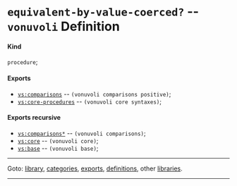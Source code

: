 

<a id='definition__vonuvoli__equivalent-by-value-coerced_3f'></a>

# `equivalent-by-value-coerced?` -- `vonuvoli` Definition


<a id='definition__vonuvoli__equivalent-by-value-coerced_3f__kind'></a>

#### Kind

`procedure`;


<a id='definition__vonuvoli__equivalent-by-value-coerced_3f__exports'></a>

#### Exports

 * [`vs:comparisons`](../../vonuvoli/exports/vs_3a_comparisons.md#export__vonuvoli__vs_3a_comparisons) -- `(vonuvoli comparisons positive)`;
 * [`vs:core-procedures`](../../vonuvoli/exports/vs_3a_core-procedures.md#export__vonuvoli__vs_3a_core-procedures) -- `(vonuvoli core syntaxes)`;


<a id='definition__vonuvoli__equivalent-by-value-coerced_3f__exports-recursive'></a>

#### Exports recursive

 * [`vs:comparisons*`](../../vonuvoli/exports/vs_3a_comparisons_2a.md#export__vonuvoli__vs_3a_comparisons_2a) -- `(vonuvoli comparisons)`;
 * [`vs:core`](../../vonuvoli/exports/vs_3a_core.md#export__vonuvoli__vs_3a_core) -- `(vonuvoli core)`;
 * [`vs:base`](../../vonuvoli/exports/vs_3a_base.md#export__vonuvoli__vs_3a_base) -- `(vonuvoli base)`;

----

Goto: [library](../../vonuvoli/_index.md#library__vonuvoli), [categories](../../vonuvoli/categories/_index.md#toc__vonuvoli__categories), [exports](../../vonuvoli/exports/_index.md#toc__vonuvoli__exports), [definitions](../../vonuvoli/definitions/_index.md#toc__vonuvoli__definitions), other [libraries](../../_libraries.md#toc__libraries).

----

